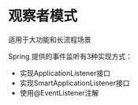 # 观察者模式
适用于大功能和长流程场景

Spring 提供的事件监听有3种实现方式：

* 实现ApplicationListener接口
* 实现SmartApplicationListener接口
* 使用@EventListener注解
